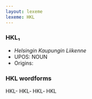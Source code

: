 ```yaml
---
layout: lexeme
lexeme: HKL
---
```


###  HKL₁

* _Helsingin Kaupungin Liikenne_
* UPOS:  NOUN
* Origins: 


### HKL wordforms

HKL-
HKL‐
HKL‑
HKL

